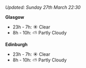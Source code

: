 *Updated: Sunday 27th March 22:30*

**Glasgow**

* 23h - 7h: :sunny: Clear
* 8h - 10h: :partly_sunny: Partly Cloudy

**Edinburgh**

* 23h - 7h: :sunny: Clear
* 8h - 10h: :partly_sunny: Partly Cloudy

